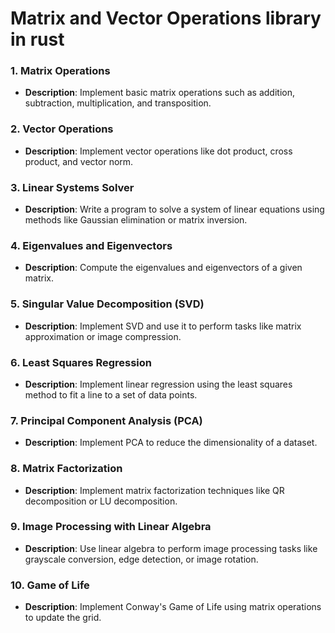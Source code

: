 # Matrix and Vector Operations library in rust

### 1. **Matrix Operations**
   - **Description**: Implement basic matrix operations such as addition, subtraction, multiplication, and transposition.

### 2. **Vector Operations**
   - **Description**: Implement vector operations like dot product, cross product, and vector norm.

### 3. **Linear Systems Solver**
   - **Description**: Write a program to solve a system of linear equations using methods like Gaussian elimination or matrix inversion.

### 4. **Eigenvalues and Eigenvectors**
   - **Description**: Compute the eigenvalues and eigenvectors of a given matrix.

### 5. **Singular Value Decomposition (SVD)**
   - **Description**: Implement SVD and use it to perform tasks like matrix approximation or image compression.

### 6. **Least Squares Regression**
   - **Description**: Implement linear regression using the least squares method to fit a line to a set of data points.

### 7. **Principal Component Analysis (PCA)**
   - **Description**: Implement PCA to reduce the dimensionality of a dataset.

### 8. **Matrix Factorization**
   - **Description**: Implement matrix factorization techniques like QR decomposition or LU decomposition.

### 9. **Image Processing with Linear Algebra**
   - **Description**: Use linear algebra to perform image processing tasks like grayscale conversion, edge detection, or image rotation.

### 10. **Game of Life**
   - **Description**: Implement Conway's Game of Life using matrix operations to update the grid.

